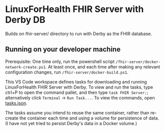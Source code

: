 # LinuxForHealth FHIR Server with Derby DB

Builds on fhir-server/ directory to run with Derby as the FHIR database.

## Running on your developer machine

Prerequisite: One time only, run the powershell script `/fhir-server/docker-network-create.ps1`. At least once, and
each time after making any relevant configuration changes, run `/fhir-server/docker-build.ps1`.

This VS Code workspace defines tasks for downloading and running LinuxForHealth FHIR Server with Derby. To view and run
the tasks, type ctrl+P to open the command pallet, and then type `task FHIR Server:`; alternatively click `Terminal` ->
`Run Task...`. To view the commands, open [tasks.json](.vscode/tasks.json).

The tasks assume you intend to reuse the same container, rather than re-create the container each time and using a
volume for persistence of data. (I have not yet tried to persist Derby's data in a Docker volume.)
